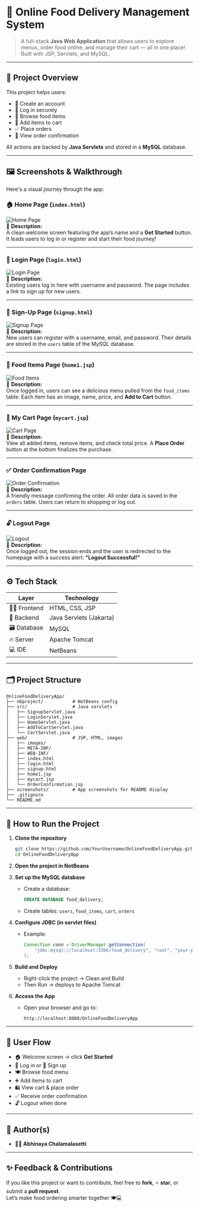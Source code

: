 # 🍕 Online Food Delivery Management System

> A full-stack **Java Web Application** that allows users to explore menus, order food online, and manage their cart — all in one place! Built with JSP, Servlets, and MySQL.

---

## 📌 Project Overview

This project helps users:

- 👤 Create an account  
- 🔐 Log in securely  
- 🍔 Browse food items  
- 🛒 Add items to cart  
- ✅ Place orders  
- 🧾 View order confirmation  

All actions are backed by **Java Servlets** and stored in a **MySQL** database.

---

## 🖼️ Screenshots & Walkthrough

Here's a visual journey through the app:

### 🏠 Home Page (`index.html`)
![Home Page](screenshots/homepage.png)  
📝 **Description:**  
A clean welcome screen featuring the app’s name and a **Get Started** button. It leads users to log in or register and start their food journey!

---

### 🔐 Login Page (`login.html`)
![Login Page](screenshots/login.png)  
📝 **Description:**  
Existing users log in here with username and password. The page includes a link to sign up for new users.

---

### 📝 Sign-Up Page (`signup.html`)
![Signup Page](screenshots/signup.png)  
📝 **Description:**  
New users can register with a username, email, and password. Their details are stored in the `users` table of the MySQL database.

---

### 🍱 Food Items Page (`home1.jsp`)
![Food Items](screenshots/food_items.png)  
📝 **Description:**  
Once logged in, users can see a delicious menu pulled from the `food_items` table. Each item has an image, name, price, and **Add to Cart** button.

---

### 🛒 My Cart Page (`mycart.jsp`)
![Cart Page](screenshots/cart.png)  
📝 **Description:**  
View all added items, remove items, and check total price. A **Place Order** button at the bottom finalizes the purchase.

---

### ✅ Order Confirmation Page
![Order Confirmation](screenshots/order_confirmation.png)  
📝 **Description:**  
A friendly message confirming the order. All order data is saved in the `orders` table. Users can return to shopping or log out.

---

### 🔓 Logout Page
![Logout](screenshots/logout.png)  
📝 **Description:**  
Once logged out, the session ends and the user is redirected to the homepage with a success alert: **"Logout Successful!"**

---

## ⚙️ Tech Stack

| Layer        | Technology               |
|--------------|---------------------------|
| 👩‍🎨 Frontend   | HTML, CSS, JSP            |
| 🧠 Backend    | Java Servlets (Jakarta)  |
| 🗃️ Database    | MySQL                     |
| 🔥 Server     | Apache Tomcat             |
| 💻 IDE        | NetBeans                  |

---

## 🗂️ Project Structure

```
OnlineFoodDeliveryApp/
├── nbproject/           # NetBeans config
├── src/                 # Java servlets
│   ├── SignupServlet.java
│   ├── LoginServlet.java
│   ├── HomeServlet.java
│   ├── AddToCartServlet.java
│   └── CartServlet.java
├── web/                 # JSP, HTML, images
│   ├── images/
│   ├── META-INF/
│   ├── WEB-INF/
│   ├── index.html
│   ├── login.html
│   ├── signup.html
│   ├── home1.jsp
│   ├── mycart.jsp
│   └── OrderConfirmation.jsp
├── screenshots/         # App screenshots for README display
├── .gitignore
└── README.md
```

---

## 🚀 How to Run the Project

1. **Clone the repository**
   ```bash
   git clone https://github.com/YourUsername/OnlineFoodDeliveryApp.git
   cd OnlineFoodDeliveryApp
   ```

2. **Open the project in NetBeans**

3. **Set up the MySQL database**
   - Create a database:
     ```sql
     CREATE DATABASE food_delivery;
     ```
   - Create tables: `users`, `food_items`, `cart`, `orders`

4. **Configure JDBC (in servlet files)**
   - Example:
     ```java
     Connection conn = DriverManager.getConnection(
         "jdbc:mysql://localhost:3306/food_delivery", "root", "your-password"
     );
     ```

5. **Build and Deploy**
   - Right-click the project → Clean and Build
   - Then Run → deploys to Apache Tomcat

6. **Access the App**
   - Open your browser and go to:
     ```
     http://localhost:8080/OnlineFoodDeliveryApp
     ```

---

## 🧪 User Flow

- 🏠 Welcome screen → click **Get Started**
- 🔐 Log in or 📝 Sign up
- 🍽️ Browse food menu
- ➕ Add items to cart
- 🛍️ View cart & place order
- ✅ Receive order confirmation
- 🔓 Logout when done

---

## 🙋 Author(s)

- 👩‍💻 **Abhinaya Chalamalasetti**  



---

## ✨ Feedback & Contributions

If you like this project or want to contribute, feel free to **fork**, ⭐ **star**, or submit a **pull request**.  
Let’s make food ordering smarter together 🍽️💻
